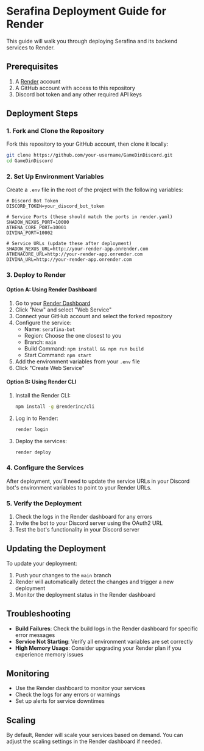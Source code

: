 # Serafina Deployment Guide for Render

This guide will walk you through deploying Serafina and its backend services to Render.

## Prerequisites

1. A [Render](https://render.com) account
2. A GitHub account with access to this repository
3. Discord bot token and any other required API keys

## Deployment Steps

### 1. Fork and Clone the Repository

Fork this repository to your GitHub account, then clone it locally:

```bash
git clone https://github.com/your-username/GameDinDiscord.git
cd GameDinDiscord
```

### 2. Set Up Environment Variables

Create a `.env` file in the root of the project with the following variables:

```env
# Discord Bot Token
DISCORD_TOKEN=your_discord_bot_token

# Service Ports (these should match the ports in render.yaml)
SHADOW_NEXUS_PORT=10000
ATHENA_CORE_PORT=10001
DIVINA_PORT=10002

# Service URLs (update these after deployment)
SHADOW_NEXUS_URL=http://your-render-app.onrender.com
ATHENACORE_URL=http://your-render-app.onrender.com
DIVINA_URL=http://your-render-app.onrender.com
```

### 3. Deploy to Render

#### Option A: Using Render Dashboard

1. Go to your [Render Dashboard](https://dashboard.render.com/)
2. Click "New" and select "Web Service"
3. Connect your GitHub account and select the forked repository
4. Configure the service:
   - Name: `serafina-bot`
   - Region: Choose the one closest to you
   - Branch: `main`
   - Build Command: `npm install && npm run build`
   - Start Command: `npm start`
5. Add the environment variables from your `.env` file
6. Click "Create Web Service"

#### Option B: Using Render CLI

1. Install the Render CLI:
   ```bash
   npm install -g @renderinc/cli
   ```
2. Log in to Render:
   ```bash
   render login
   ```
3. Deploy the services:
   ```bash
   render deploy
   ```

### 4. Configure the Services

After deployment, you'll need to update the service URLs in your Discord bot's environment variables to point to your Render URLs.

### 5. Verify the Deployment

1. Check the logs in the Render dashboard for any errors
2. Invite the bot to your Discord server using the OAuth2 URL
3. Test the bot's functionality in your Discord server

## Updating the Deployment

To update your deployment:

1. Push your changes to the `main` branch
2. Render will automatically detect the changes and trigger a new deployment
3. Monitor the deployment status in the Render dashboard

## Troubleshooting

- **Build Failures**: Check the build logs in the Render dashboard for specific error messages
- **Service Not Starting**: Verify all environment variables are set correctly
- **High Memory Usage**: Consider upgrading your Render plan if you experience memory issues

## Monitoring

- Use the Render dashboard to monitor your services
- Check the logs for any errors or warnings
- Set up alerts for service downtimes

## Scaling

By default, Render will scale your services based on demand. You can adjust the scaling settings in the Render dashboard if needed.
